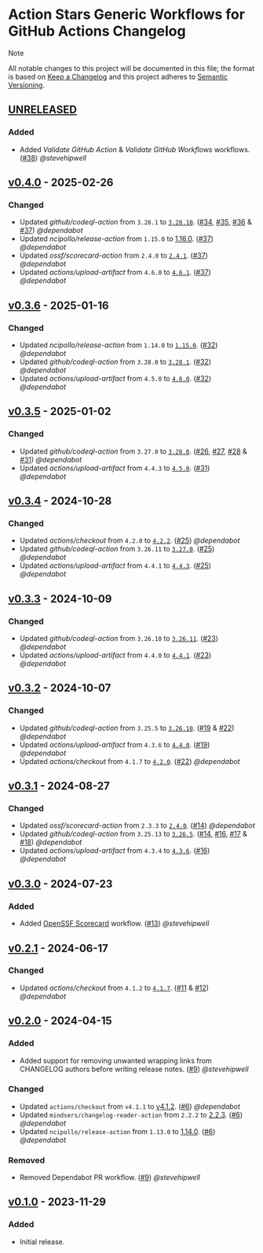# Action Stars Generic Workflows for GitHub Actions Changelog

<!-- markdownlint-disable-next-line MD052 -->
> [!NOTE]
> All notable changes to this project will be documented in this file; the format is based on [Keep a Changelog](https://keepachangelog.com/en/1.0.0/) and this project adheres to [Semantic Versioning](https://semver.org/spec/v2.0.0.html).

<!--
### Added - For new features.
### Changed - For changes in existing functionality.
### Deprecated - For soon-to-be removed features.
### Removed - For now removed features.
### Fixed - For any bug fixes.
### Security - In case of vulnerabilities.
-->

## [UNRELEASED]

### Added

- Added _Validate GitHub Action_ & _Validate GitHub Workflows_ workflows. ([#38](https://github.com/action-stars/generic-workflows/pull/38)) _@stevehipwell_

## [v0.4.0] - 2025-02-26

### Changed

- Updated _github/codeql-action_ from `3.28.1` to [`3.28.10`](https://github.com/github/codeql-action/releases/tag/v3.28.10). ([#34](https://github.com/action-stars/generic-workflows/pull/34), [#35](https://github.com/action-stars/generic-workflows/pull/35), [#36](https://github.com/action-stars/generic-workflows/pull/36) & [#37](https://github.com/action-stars/generic-workflows/pull/37)) _@dependabot_
- Updated _ncipollo/release-action_ from `1.15.0` to [1.16.0](https://github.com/ncipollo/release-action/releases/tag/v1.16.0). ([#37](https://github.com/action-stars/generic-workflows/pull/37)) _@dependabot_
- Updated _ossf/scorecard-action_ from `2.4.0` to [`2.4.1`](https://github.com/ossf/scorecard-action/releases/tag/v2.4.1). ([#37](https://github.com/action-stars/generic-workflows/pull/37)) _@dependabot_
- Updated _actions/upload-artifact_ from `4.6.0` to [`4.6.1`](https://github.com/actions/upload-artifact/releases/tag/v4.6.1). ([#37](https://github.com/action-stars/generic-workflows/pull/37)) _@dependabot_

## [v0.3.6] - 2025-01-16

### Changed

- Updated _ncipollo/release-action_ from `1.14.0` to [`1.15.0`](https://github.com/ncipollo/release-action/releases/tag/v1.15.0). ([#32](https://github.com/action-stars/generic-workflows/pull/32)) _@dependabot_
- Updated _github/codeql-action_ from `3.28.0` to [`3.28.1`](https://github.com/github/codeql-action/releases/tag/v3.28.1). ([#32](https://github.com/action-stars/generic-workflows/pull/32)) _@dependabot_
- Updated _actions/upload-artifact_ from `4.5.0` to [`4.6.0`](https://github.com/actions/upload-artifact/releases/tag/v4.6.0). ([#32](https://github.com/action-stars/generic-workflows/pull/32)) _@dependabot_

## [v0.3.5] - 2025-01-02

### Changed

- Updated _github/codeql-action_ from `3.27.0` to [`3.28.0`](https://github.com/github/codeql-action/releases/tag/v3.28.0). ([#26](https://github.com/action-stars/generic-workflows/pull/26), [#27](https://github.com/action-stars/generic-workflows/pull/27), [#28](https://github.com/action-stars/generic-workflows/pull/28) & [#31](https://github.com/action-stars/generic-workflows/pull/31)) _@dependabot_
- Updated _actions/upload-artifact_ from `4.4.3` to [`4.5.0`](https://github.com/actions/upload-artifact/releases/tag/v4.5.0). ([#31](https://github.com/action-stars/generic-workflows/pull/31)) _@dependabot_

## [v0.3.4] - 2024-10-28

### Changed

- Updated _actions/checkout_ from `4.2.0` to [`4.2.2`](https://github.com/actions/checkout/releases/tag/v4.2.2). ([#25](https://github.com/action-stars/generic-workflows/pull/25)) _@dependabot_
- Updated _github/codeql-action_ from `3.26.11` to [`3.27.0`](https://github.com/github/codeql-action/releases/tag/v3.27.0). ([#25](https://github.com/action-stars/generic-workflows/pull/25)) _@dependabot_
- Updated _actions/upload-artifact_ from `4.4.1` to [`4.4.3`](https://github.com/actions/upload-artifact/releases/tag/v4.4.3). ([#25](https://github.com/action-stars/generic-workflows/pull/25)) _@dependabot_

## [v0.3.3] - 2024-10-09

### Changed

- Updated _github/codeql-action_ from `3.26.10` to [`3.26.11`](https://github.com/github/codeql-action/releases/tag/v3.26.11). ([#23](https://github.com/action-stars/generic-workflows/pull/23)) _@dependabot_
- Updated _actions/upload-artifact_ from `4.4.0` to [`4.4.1`](https://github.com/actions/upload-artifact/releases/tag/v4.4.1). ([#23](https://github.com/action-stars/generic-workflows/pull/23)) _@dependabot_

## [v0.3.2] - 2024-10-07

### Changed

- Updated _github/codeql-action_ from `3.25.5` to [`3.26.10`](https://github.com/github/codeql-action/releases/tag/v3.26.10). ([#19](https://github.com/action-stars/generic-workflows/pull/19) & [#22](https://github.com/action-stars/generic-workflows/pull/22)) _@dependabot_
- Updated _actions/upload-artifact_ from `4.3.6` to [`4.4.0`](https://github.com/actions/upload-artifact/releases/tag/v4.4.0). ([#19](https://github.com/action-stars/generic-workflows/pull/19)) _@dependabot_
- Updated _actions/checkout_ from `4.1.7` to [`4.2.0`](https://github.com/actions/checkout/releases/tag/v4.2.0). ([#22](https://github.com/action-stars/generic-workflows/pull/22)) _@dependabot_

## [v0.3.1] - 2024-08-27

### Changed

- Updated _ossf/scorecard-action_ from `2.3.3` to [`2.4.0`](https://github.com/ossf/scorecard-action/releases/tag/v2.4.0). ([#14](https://github.com/action-stars/generic-workflows/pull/14)) _@dependabot_
- Updated _github/codeql-action_ from `3.25.13` to [`3.26.5`](https://github.com/github/codeql-action/releases/tag/v3.26.5). ([#14](https://github.com/action-stars/generic-workflows/pull/14), [#16](https://github.com/action-stars/generic-workflows/pull/16), [#17](https://github.com/action-stars/generic-workflows/pull/17) & [#18](https://github.com/action-stars/generic-workflows/pull/18)) _@dependabot_
- Updated _actions/upload-artifact_ from `4.3.4` to [`4.3.6`](https://github.com/actions/upload-artifact/releases/tag/v4.3.6). ([#16](https://github.com/action-stars/generic-workflows/pull/16)) _@dependabot_

## [v0.3.0] - 2024-07-23

### Added

- Added [OpenSSF Scorecard](https://scorecard.dev/) workflow. ([#13](https://github.com/action-stars/generic-workflows/pull/13)) _@stevehipwell_

## [v0.2.1] - 2024-06-17

### Changed

- Updated _actions/checkout_ from `4.1.2` to [`4.1.7`](https://github.com/actions/checkout/releases/tag/v4.1.7). ([#11](https://github.com/action-stars/generic-workflows/pull/11) & [#12](https://github.com/action-stars/generic-workflows/pull/12)) _@dependabot_

## [v0.2.0] - 2024-04-15

### Added

- Added support for removing unwanted wrapping links from CHANGELOG authors before writing release notes. ([#9](https://github.com/action-stars/generic-workflows/pull/7)) _@stevehipwell_

### Changed

- Updated `actions/checkout` from `v4.1.1` to [v4.1.2](https://github.com/actions/checkout/releases/tag/v4.1.2). ([#6](https://github.com/action-stars/generic-workflows/pull/6)) _@dependabot_
- Updated `mindsers/changelog-reader-action` from `2.2.2` to [2.2.3](https://github.com/mindsers/changelog-reader-action/releases/tag/v2.2.3). ([#6](https://github.com/action-stars/generic-workflows/pull/6)) _@dependabot_
- Updated `ncipollo/release-action` from `1.13.0` to [1.14.0](https://github.com/ncipollo/release-action/releases/tag/v1.14.0). ([#6](https://github.com/action-stars/generic-workflows/pull/6)) _@dependabot_

### Removed

- Removed Dependabot PR workflow. ([#9](https://github.com/action-stars/generic-workflows/pull/7)) _@stevehipwell_

## [v0.1.0] - 2023-11-29

### Added

- Initial release.

<!--
RELEASES
-->
[UNRELEASED]: https://github.com/action-stars/generic-workflows/compare/v0.4.0...HEAD
[v0.4.0]: https://github.com/action-stars/generic-workflows/releases/tag/v0.4.0
[v0.3.6]: https://github.com/action-stars/generic-workflows/releases/tag/v0.3.6
[v0.3.5]: https://github.com/action-stars/generic-workflows/releases/tag/v0.3.5
[v0.3.4]: https://github.com/action-stars/generic-workflows/releases/tag/v0.3.4
[v0.3.3]: https://github.com/action-stars/generic-workflows/releases/tag/v0.3.3
[v0.3.2]: https://github.com/action-stars/generic-workflows/releases/tag/v0.3.2
[v0.3.1]: https://github.com/action-stars/generic-workflows/releases/tag/v0.3.1
[v0.3.0]: https://github.com/action-stars/generic-workflows/releases/tag/v0.3.0
[v0.2.1]: https://github.com/action-stars/generic-workflows/releases/tag/v0.2.1
[v0.2.0]: https://github.com/action-stars/generic-workflows/releases/tag/v0.2.0
[v0.1.0]: https://github.com/action-stars/generic-workflows/releases/tag/v0.1.0
